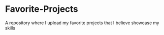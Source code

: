 # Favorite-Projects
A repository where I upload my favorite projects that I believe showcase my skills 
